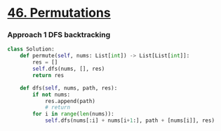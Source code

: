 # [46. Permutations](https://leetcode.com/problems/permutations/)

### Approach 1 DFS backtracking

```python
class Solution:
    def permute(self, nums: List[int]) -> List[List[int]]:
        res = []
        self.dfs(nums, [], res)
        return res

    def dfs(self, nums, path, res):
        if not nums:
            res.append(path)
            # return
        for i in range(len(nums)):
            self.dfs(nums[:i] + nums[i+1:], path + [nums[i]], res)
```

